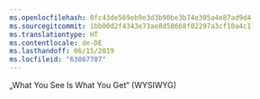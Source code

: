 ```yaml
---
ms.openlocfilehash: 0fc43de569eb9e3d3b90be3b74e305a4e87ad9d4
ms.sourcegitcommit: 1bb00d2f4343e73ae8d58668f02297a3cf10a4c1
ms.translationtype: HT
ms.contentlocale: de-DE
ms.lasthandoff: 06/15/2019
ms.locfileid: "63867707"
---
```

„What You See Is What You Get“ (WYSIWYG)